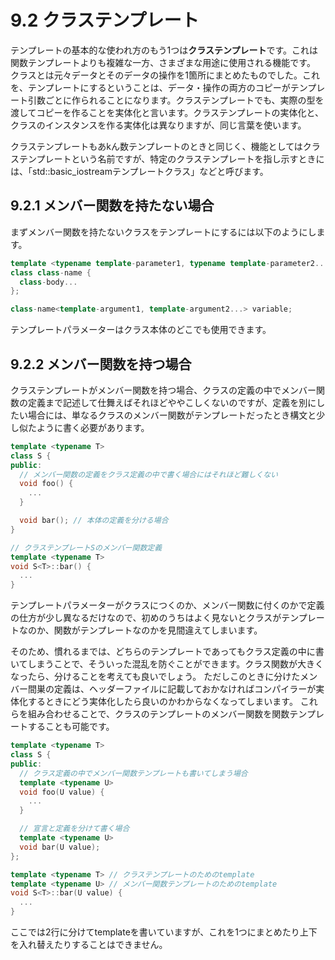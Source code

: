 # 9.2 クラステンプレート
テンプレートの基本的な使われ方のもう1つは**クラステンプレート**です。これは関数テンプレートよりも複雑な一方、さまざまな用途に使用される機能です。
クラスとは元々データとそのデータの操作を1箇所にまとめたものでした。これを、テンプレートにするということは、データ・操作の両方のコピーがテンプレート引数ごとに作られることになります。クラステンプレートでも、実際の型を渡してコピーを作ることを実体化と言います。クラステンプレートの実体化と、クラスのインスタンスを作る実体化は異なりますが、同じ言葉を使います。

クラステンプレートもあkん数テンプレートのときと同じく、機能としてはクラステンプレートという名前ですが、特定のクラステンプレートを指し示すときには、「std::basic_iostreamテンプレートクラス」などと呼びます。

## 9.2.1 メンバー関数を持たない場合
まずメンバー関数を持たないクラスをテンプレートにするには以下のようにします。
```C++ 
template <typename template-parameter1, typename template-parameter2...>
class class-name {
  class-body...
};

class-name<template-argument1, template-argument2...> variable;
```

テンプレートパラメーターはクラス本体のどこでも使用できます。

## 9.2.2 メンバー関数を持つ場合
クラステンプレートがメンバー関数を持つ場合、クラスの定義の中でメンバー関数の定義まで記述して仕舞えばそれほどややこしくないのですが、定義を別にしたい場合には、単なるクラスのメンバー関数がテンプレートだったとき構文と少し似たように書く必要があります。
```C++
template <typename T>
class S {
public:
  // メンバー関数の定義をクラス定義の中で書く場合にはそれほど難しくない
  void foo() {
    ...
  }

  void bar(); // 本体の定義を分ける場合
}

// クラステンプレートSのメンバー関数定義
template <typename T>
void S<T>::bar() {　
  ...
}
```

テンプレートパラメーターがクラスにつくのか、メンバー関数に付くのかで定義の仕方が少し異なるだけなので、初めのうちはよく見ないとクラスがテンプレートなのか、関数がテンプレートなのかを見間違えてしまいます。

そのため、慣れるまでは、どちらのテンプレートであってもクラス定義の中に書いてしまうことで、そういった混乱を防ぐことができます。クラス関数が大きくなったら、分けることを考えても良いでしょう。
ただしこのときに分けたメンバー間巣の定義は、ヘッダーファイルに記載しておかなければコンパイラーが実体化するときにどう実体化したら良いのかわからなくなってしまいます。
これらを組み合わせることで、クラスのテンプレートのメンバー関数を関数テンプレートすることも可能です。
```C++
template <typename T>
class S {
public: 
  // クラス定義の中でメンバー関数テンプレートも書いてしまう場合
  template <typename U>
  void foo(U value) {
    ...
  }

  // 宣言と定義を分けて書く場合
  template <typename U>
  void bar(U value);
};

template <typename T> // クラステンプレートのためのtemplate
template <typename U> // メンバー関数テンプレートのためのtemplate
void S<T>::bar(U value) {
  ...
}
```
ここでは2行に分けてtemplateを書いていますが、これを1つにまとめたり上下を入れ替えたりすることはできません。
